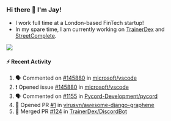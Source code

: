 ### Hi there 👋 I'm Jay!
* I work full time at a London-based FinTech startup!
* In my spare time, I am currently working on [TrainerDex](https://www.github.com/TrainerDex) and [StreetComplete](https://github.com/streetcomplete/StreetComplete).

[<img src="https://github-readme-stats.vercel.app/api/wakatime?username=TurnrDev&layout=compact&custom_title=Last 7 Days Language Breakdown" />](https://wakatime.com/@TurnrDev)  

#### :zap: Recent Activity
<!--START_SECTION:activity-->
1. 🗣 Commented on [#145880](https://github.com/microsoft/vscode/issues/145880) in [microsoft/vscode](https://github.com/microsoft/vscode)
2. ❗️ Opened issue [#145880](https://github.com/microsoft/vscode/issues/145880) in [microsoft/vscode](https://github.com/microsoft/vscode)
3. 🗣 Commented on [#1155](https://github.com/Pycord-Development/pycord/issues/1155) in [Pycord-Development/pycord](https://github.com/Pycord-Development/pycord)
4. 💪 Opened PR [#1](https://github.com/virusvn/awesome-django-graphene/pull/1) in [virusvn/awesome-django-graphene](https://github.com/virusvn/awesome-django-graphene)
5. 🎉 Merged PR [#124](https://github.com/TrainerDex/DiscordBot/pull/124) in [TrainerDex/DiscordBot](https://github.com/TrainerDex/DiscordBot)
<!--END_SECTION:activity-->
